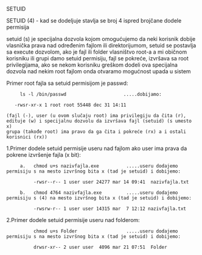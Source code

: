 SETUID

SETUID (4) - kad se dodeljuje stavlja se broj 4 ispred brojčane dodele permisija

setuid (s) je specijalna dozvola kojom omogućujemo da neki korisnik dobije vlasnička prava nad određenim fajlom ili direktorijumom, setuid se postavlja sa execute 
dozvolom, ako je fajl ili folder vlasništvo root-a a mi običnom korisniku ili grupi damo setuid permisiju, fajl se pokreće, izvršava sa root privilegijama,
ako se nekom korisniku greškom dodeli ova specijalna dozvola nad nekim root fajlom onda otvaramo mogućnost upada u sistem

   Primer root fajla sa setuid permisijom je passwd:
       
         ls -l /bin/passwd                     .....dobijamo:
       
       -rwsr-xr-x 1 root root 55448 dec 31 14:11
       
    (fajl (-), user (u ovom slučaju root) ima privilegiju da čita (r), edituje (w) i specijalnu dozvolu da izvršava fajl (setuid) (s umesto x)
    grupa (takođe root) ima pravo da ga čita i pokreće (rx) a i ostali korisnici (rx))
       

  1.Primer dodele setuid permisije useru nad fajlom ako user ima prava da pokrene izvršenje fajla (x bit):
 
         a.   chmod u+s nazivfajla.exe          .....useru dodajemo permisiju s na mesto izvršnog bita x (tad je setuid) i dobijemo: 
  
              -rwsr--r-- 1 user user 24277 mar 14 09:41  nazivfajla.txt
       
         b.   chmod 4764 nazivfajla.exe         .....useru dodajemo permisiju s (4) na mesto izvršnog bita x (tad je setuid) i dobijemo:
       
              -rwsrw-r-- 1 user user 14315 mar  7 12:12 nazivfajla.txt
       
  2.Primer dodele setuid permisije useru nad folderom:   
    
              chmod u+s Folder                  .....useru dodajemo permisiju s na mesto izvršnog bita x (tad je setuid) i dobijemo: 
  
              drwsr-xr-- 2 user user  4096 mar 21 07:51  Folder
       
       
